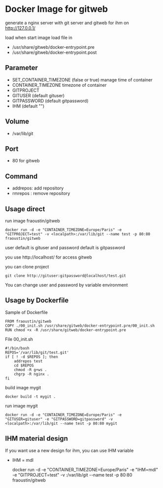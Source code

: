 # Docker Image for gitweb

generate a nginx server with git server and gitweb for ihm on http://127.0.0.1/

load when start image load file in

- /usr/share/gitweb/docker-entrypoint.pre
- /usr/share/gitweb/docker-entrypoint.post

## Parameter

- SET_CONTAINER_TIMEZONE (false or true) manage time of container
- CONTAINER_TIMEZONE timezone of container
- GITPROJECT
- GITUSER (default gituser)
- GITPASSWORD (default gitpassword)
- IHM (default "")

## Volume

- /var/lib/git

## Port

- 80 for gitweb

## Command

- addrepos: add repository
- rmrepos : remove repository

## Usage direct

run image fraoustin/gitweb

    docker run -d -e "CONTAINER_TIMEZONE=Europe/Paris" -e "GITPROJECT=test" -v <localpath>:/var/lib/git --name test -p 80:80 fraoustin/gitweb

user default is gituser and password default is gitpassword

you use http://localhost/ for access gitweb

you can clone project

    git clone http://gituser:gitpassword@localhost/test.git

You can change user and password by variable environment


## Usage by Dockerfile

Sample of Dockerfile

    FROM fraoustin/gitweb
    COPY ./00_init.sh /usr/share/gitweb/docker-entrypoint.pre/00_init.sh
    RUN chmod +x -R /usr/share/gitweb/docker-entrypoint.pre

File 00_init.sh

    #!/bin/bash
    REPOS='/var/lib/git/test.git'
    if [ ! -d $REPOS ]; then
        addrepos test
        cd $REPOS
        chmod -R g+ws .
        chgrp -R nginx .
    fi

build image mygit

    docker build -t mygit .

run image mygit

    docker run -d -e "CONTAINER_TIMEZONE=Europe/Paris" -e "GITUSER=gituser" -e "GITPASSWORD=gitpassword" -v <localpath>:/var/lib/git --name test -p 80:80 mygit




## IHM material design

If you want use a new design for ihm, you can use IHM variable

- IHM = mdl

    docker run -d -e "CONTAINER_TIMEZONE=Europe/Paris" -e "IHM=mdl" -e "GITPROJECT=test" -v <localpath>:/var/lib/git --name test -p 80:80 fraoustin/gitweb

